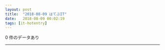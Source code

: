 ```yaml
---
layout: post
title:  "2018-08-09 はてぶIT"
date:   2018-08-09 00:02:19
tags: [it-hotentry]
---
```

0 件のデータあり

<hr>

